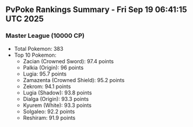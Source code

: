 ## PvPoke Rankings Summary - Fri Sep 19 06:41:15 UTC 2025

### Master League (10000 CP)
- Total Pokemon: 383
- Top 10 Pokemon:
  - Zacian (Crowned Sword): 97.4 points
  - Palkia (Origin): 96 points
  - Lugia: 95.7 points
  - Zamazenta (Crowned Shield): 95.2 points
  - Zekrom: 94.1 points
  - Lugia (Shadow): 93.8 points
  - Dialga (Origin): 93.3 points
  - Kyurem (White): 93.3 points
  - Solgaleo: 92.2 points
  - Reshiram: 91.9 points

